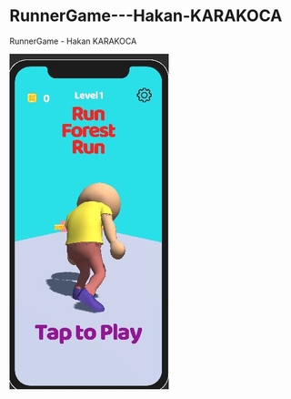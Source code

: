 # RunnerGame---Hakan-KARAKOCA
RunnerGame - Hakan KARAKOCA

![intro](https://github.com/Mobil-Oyun-Bootcamp-V/RunnerGame---Hakan-KARAKOCA/blob/master/Assets/intro.JPG)
